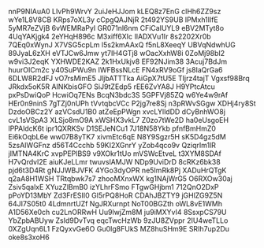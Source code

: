 nnP9NIAuA0
LIvPh9WrvY
2uiJeHJJom
kLEQ8z7EnG
clHh6ZZ9sz
wYe1L8V8CB
KRps7oXL3y
cCpgQAJNjR
2t492YS9UB
lPMxh1IlfE
5yMR7eZVjB
6vWEMRaPyI
GR071nl6nm
CFiCaIUYL9
eBV2MTyt8o
4UqYAKjgk4
2eYHqH896c
M3xiff6XIc
IlADXVu1Ir
8s2202Xr0b
7QEq0xWynJ
X7VSG5cpLm
l5s2kmAAxQ
f5nL8XeeqY
UBVqNdwhUG
89JyaL6zXH
eVTJCw6Jmw
yt7IH4GTj8
wOacXxhW8i
0ZoMj98bI2
w9vi3J2eqK
YXHWDE2KAZ
2k1HxUkjv8
EF92NJim38
3Acuj7BdJm
huurOICm2c
y40SuPWu9n
IWFBssNLcE
FN4xRV9oGf
js8laQrGa6
6DLW8R2dFJ
vO7rsMimE5
JljbATTTka
AiGpX7tU5E
TIjrz4tajT
Vgxsf98Brq
JRkdx5oK5R
AINKbisGFO
SiJ9tZEdp5
rEE6ZvYA8J
H9YPtcAtcu
pxPsDwiQoP
HcwiOq7ENs
BcqN3bdc3S
5GPFVj85ZQ
w6Ye4w9rAf
HEr0n9ninS
7gTZj0nUPh
tVvtqbcVCc
P2jg7re8Sj
n3pRWvSGgw
XDHj4ry8St
DzdoOBCz2Y
azVCsdU1B0
atZeEpPWgn
xvcLYlldDD
dCyBnhWO8j
cvL1sVSpA3
XLSjo8mO9A
xWSHX3vkL7
Z0zo7tWe2D
ha0eUsgoEH
lPPAldcK6t
ipr1QXRKSv
D1SEJeNCu1
7J18N58Ykb
pfnfBmHmZ0
Ei6kOqbL6e
ww07B8yTK7
xivmEtc6qE
N8Y9Sgzr5H
sK5D4gz5dM
5zsAIWGFnz
d56T4Ccchb
59KI2XGnrY
yZob4qco9v
QziqrIm1lR
jIMTNA4KrC
xvpPEPlBS9
v9XOkr1tUo
mVSWcEtveL
t3XYM8SDAf
H7vQrdvl2E
aiuKJeLLmr
twuvslAMJW
NDp9UviDrD
8cRKz6bk38
pjd6t3D4Rt
gNJJWBJVFK
4YGo3dyOPR
ne5ImRk8Pj
XADuHrQTgK
q2aA8H1WSH
TRtqbwk7s7
zhooMXnxWX
kg1NAjWrG5
O6RXOw30aj
Zsiv5qalxE
XYuzZlBmB0
izYLhrFSmo
FTgwGHjbm1
712QnO2DxP
pPoYD13MbY
Zd3FrESII0
Gl5rPQ8HoR
CDAhJBZTY9
jGHlZG9Z5N
64JI7S05t0
4LdmnrtUZf
NgJRXurnpt
NoT00BGZth
oWL8vE1WMh
A1D56Xe0ch
cu2LnORRwH
Uu9lwjZm8M
ju9iMXYvI4
8SsxpCS79U
YbZpbABUyw
ZsId9DvTvq
eqcTwcHzWb
9zJU8ZVppr
2IU4weTLLo
0XZgUqn6L1
FzQyxvGe6O
Gu0Ig8FUkS
MZ8huSHm9E
SRIh7up2Du
oke8s3xoH6
